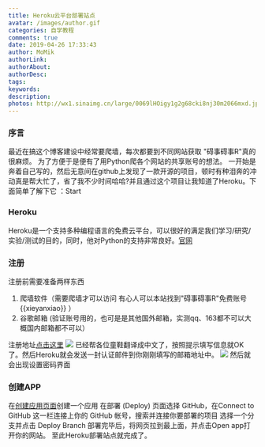 ```yaml
---
title: Heroku云平台部署站点
avatar: /images/author.gif
categories: 自学教程
comments: true
date: 2019-04-26 17:33:43
author: MoMik
authorLink:
authorAbout:
authorDesc:
tags:
keywords:
description:
photos: http://wx1.sinaimg.cn/large/0069lHOigy1g2g68cki8nj30m2066mxd.jpg
---
```


### 序言
最近在搞这个博客建设中经常要爬墙，每次都要到不同网站获取 "碍事碍事R"真的很麻烦。
为了方便于是便有了用Python爬各个网站的共享账号的想法。
一开始是奔着自己写的，然后无意间在github上发现了一款开源的项目，顿时有种泪奔的冲动真是帮大忙了，省了我不少时间哈哈?并且通过这个项目让我知道了Heroku。下面简单了解下它  ：Start
### Heroku
Heroku是一个支持多种编程语言的免费云平台，可以很好的满足我们学习/研究/实验/测试的目的，同时，他对Python的支持非常良好。[官网](https://www.heroku.com/ "官网")

### 注册
注册前需要准备两样东西
1. 爬墙软件（需要爬墙才可以访问 有心人可以本站找到"碍事碍事R"免费账号{{xieyanxiao}} ）
2. 谷歌邮箱 (验证账号用的，也可是是其他国外邮箱，实测qq、163都不可以大概国内邮箱都不可以）

注册地址[点击这里](https://signup.heroku.com/ "点击这里")
![](http://b.jsonpop.cn/wp-content/uploads/2018/11/Xnip2018-11-20_14-10-42.png)
已经帮各位童鞋翻译成中文了，按照提示填写信息就OK了。然后Heroku就会发送一封认证邮件到你刚刚填写的邮箱地址中。
![](http://b.jsonpop.cn/wp-content/uploads/2018/11/Xnip2018-11-20_14-17-27.png)
然后就会出现设置密码界面
### 创建APP
在[创建应用页面](https://dashboard.heroku.com/new-app "创建应用页面")创建一个应用
在部署 (Deploy) 页面选择 GitHub，在Connect to GitHub 这一栏连接上你的 GitHub 帐号，搜索并连接你要部署的项目
选择一个分支并点击 Deploy Branch
部署完毕后，将网页拉到最上面，并点击Open app打开你的网站。
至此Heroku部署站点就完成了。